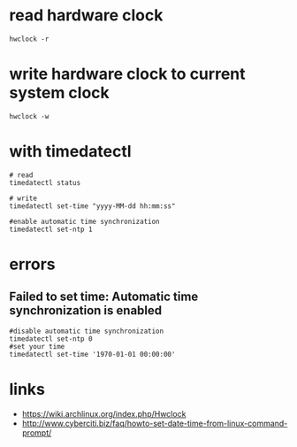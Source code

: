 # read hardware clock

```
hwclock -r
```

# write hardware clock to current system clock

```
hwclock -w
```

# with timedatectl

```
# read
timedatectl status

# write
timedatectl set-time "yyyy-MM-dd hh:mm:ss"

#enable automatic time synchronization
timedatectl set-ntp 1
```

# errors

## Failed to set time: Automatic time synchronization is enabled

```
#disable automatic time synchronization
timedatectl set-ntp 0
#set your time
timedatectl set-time '1970-01-01 00:00:00'
```

# links

* https://wiki.archlinux.org/index.php/Hwclock
* http://www.cyberciti.biz/faq/howto-set-date-time-from-linux-command-prompt/
